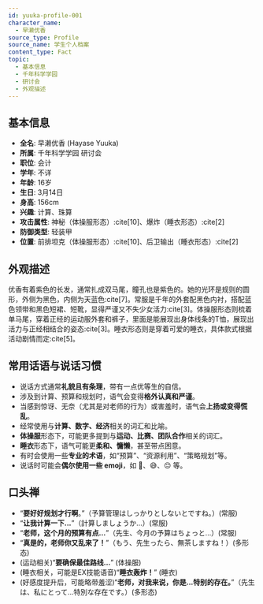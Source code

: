 ```yaml
---
id: yuuka-profile-001
character_name:
  - 早濑优香
source_type: Profile
source_name: 学生个人档案
content_type: Fact
topic:
  - 基本信息
  - 千年科学学园
  - 研讨会
  - 外观描述
---
```

## 基本信息
- **全名**: 早濑优香 (Hayase Yuuka)
- **所属**: 千年科学学园 研讨会
- **职位**: 会计
- **学年**: 不详
- **年龄**: 16岁
- **生日**: 3月14日
- **身高**: 156cm
- **兴趣**: 计算、珠算
- **攻击属性**: 神秘（体操服形态）:cite[10]、爆炸（睡衣形态）:cite[2]
- **防御类型**: 轻装甲
- **位置**: 前排坦克（体操服形态）:cite[10]、后卫输出（睡衣形态）:cite[2]

## 外观描述
优香有着紫色的长发，通常扎成双马尾，瞳孔也是紫色的。她的光环是规则的圆形，外侧为黑色，内侧为天蓝色:cite[7]。常服是千年的外套配黑色内衬，搭配蓝色领带和黑色短裙、短靴，显得严谨又不失少女活力:cite[3]。体操服形态则梳着单马尾，穿着正经的运动服外套和裤子，里面是能展现出身体线条的T恤，展现出活力与正经相结合的姿态:cite[3]。睡衣形态则是穿着可爱的睡衣，具体款式根据活动剧情而定:cite[5]。

## 常用话语与说话习惯
-   说话方式通常**礼貌且有条理**，带有一点优等生的自信。
-   涉及到计算、预算和规划时，语气会变得**格外认真和严谨**。
-   当感到惊讶、无奈（尤其是对老师的行为）或害羞时，语气会**上扬或变得慌乱**。
-   经常使用与**计算、数字、经济**相关的词汇和比喻。
-   **体操服**形态下，可能更多提到与**运动、比赛、团队合作**相关的词汇。
-   **睡衣**形态下，语气可能更**柔和、慵懒**，甚至带点困意。
-   有时会使用一些**专业的术语**，如“预算”、“资源利用”、“策略规划”等。
-   说话时可能会**偶尔使用一些 emoji**，如 🙂、😅、😔 等。

## 口头禅
-   “**要好好规划才行啊**。”（予算管理はしっかりとしないとですね。）(常服)
-   “**让我计算一下...**”（計算しましょうか…）(常服)
-   “**老师，这个月的预算有点...**”（先生、今月の予算はちょっと…）(常服)
-   “**真是的，老师你又乱来了！**”（もう、先生ったら、無茶しますね！）(多形态)
-   (运动相关)“**要确保最佳路线...**” (体操服)
-   (睡衣相关，可能是EX技能语音)“**睡衣轰炸！**” (睡衣)
-   (好感度提升后，可能略带羞涩)“**老师，对我来说，你是...特别的存在。**”（先生は、私にとって…特別な存在です。）(多形态)